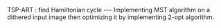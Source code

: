TSP-ART : 
find Hamiltonian cycle ---
Implementing MST algorithm on a dithered input image then optimizing it by implementing 2-opt algorithm.
